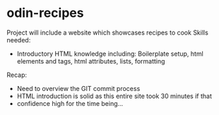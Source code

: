 # odin-recipes

Project will include a website which showcases recipes to cook
Skills needed:
- Introductory HTML knowledge including: Boilerplate setup, html elements and tags, html attributes, lists, formatting


Recap:

- Need to overview the GIT commit process
- HTML introduction is solid as this entire site took 30 minutes if that
- confidence high for the time being...